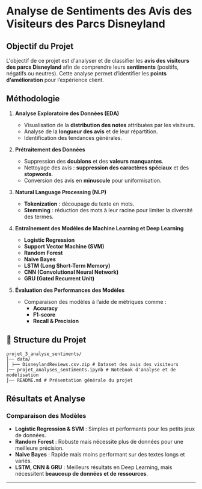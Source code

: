 # Analyse de Sentiments des Avis des Visiteurs des Parcs Disneyland  

## Objectif du Projet  
L'objectif de ce projet est d'analyser et de classifier les **avis des visiteurs des parcs Disneyland** afin de comprendre leurs **sentiments** (positifs, négatifs ou neutres). Cette analyse permet d’identifier les **points d’amélioration** pour l’expérience client.

## Méthodologie  

1. **Analyse Exploratoire des Données (EDA)**  
   - Visualisation de la **distribution des notes** attribuées par les visiteurs.  
   - Analyse de la **longueur des avis** et de leur répartition.  
   - Identification des tendances générales.  

2. **Prétraitement des Données**  
   - Suppression des **doublons** et des **valeurs manquantes**.  
   - Nettoyage des avis : **suppression des caractères spéciaux** et des **stopwords**.  
   - Conversion des avis en **minuscule** pour uniformisation.  

3. **Natural Language Processing (NLP)**  
   - **Tokenization** : découpage du texte en mots.  
   - **Stemming** : réduction des mots à leur racine pour limiter la diversité des termes.  

4. **Entraînement des Modèles de Machine Learning et Deep Learning**  
   - **Logistic Regression**  
   - **Support Vector Machine (SVM)**  
   - **Random Forest**  
   - **Naive Bayes**  
   - **LSTM (Long Short-Term Memory)**  
   - **CNN (Convolutional Neural Network)**  
   - **GRU (Gated Recurrent Unit)**  

5. **Évaluation des Performances des Modèles**  
   - Comparaison des modèles à l’aide de métriques comme :  
     - **Accuracy**  
     - **F1-score**  
     - **Recall & Precision**  

## 📂 Structure du Projet  

````
projet_3_analyse_sentiments/
│── data/
│ ├── DisneylandReviews.csv.zip # Dataset des avis des visiteurs
│── projet_analyses_sentiments.ipynb # Notebook d'analyse et de modélisation
│── README.md # Présentation générale du projet
````

## Résultats et Analyse  

### Comparaison des Modèles  
- **Logistic Regression & SVM** : Simples et performants pour les petits jeux de données.  
- **Random Forest** : Robuste mais nécessite plus de données pour une meilleure précision.  
- **Naive Bayes** : Rapide mais moins performant sur des textes longs et variés.  
- **LSTM, CNN & GRU** : Meilleurs résultats en Deep Learning, mais nécessitent **beaucoup de données et de ressources**.  
---

